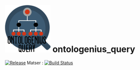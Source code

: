# <img src="docs/images/ontologenius_query.png" width="150"> ontologenius_query
[![Release][Release-Image]][Release-Url]  Matser : [![Build Status](https://gitlab.com/sarthou/ontologenius_query/badges/master/pipeline.svg)](https://gitlab.com/sarthou/ontologenius_query/commits/master)

[Release-Url]: https://sarthou.github.io/ontologenius_query/
[Release-image]: http://img.shields.io/badge/release-v0.0.0-1eb0fc.svg

